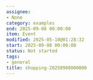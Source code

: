 ```yaml
---
assignee:
- None
category: examples
end: 2025-09-08 00:00:00
item: Event
modified: 2025-05-10@01:28:32
start: 2025-09-08 00:00:00
status: Not started
tags:
- general
title: shopping-20250908000000
---
```


